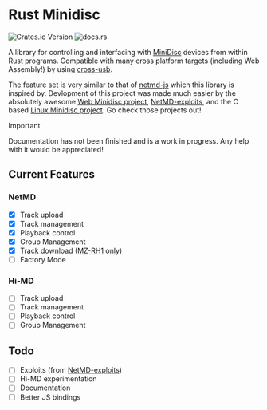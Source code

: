 # Rust Minidisc
![Crates.io Version](https://img.shields.io/crates/v/minidisc?style=for-the-badge)
![docs.rs](https://img.shields.io/docsrs/minidisc?style=for-the-badge)

A library for controlling and interfacing with [MiniDisc](https://en.wikipedia.org/wiki/MiniDisc) devices from within Rust programs. Compatible with many cross platform targets (including Web Assembly!) by using [cross-usb](https://github.com/G2-Games/cross-usb).

The feature set is very similar to that of [netmd-js](https://github.com/cybercase/netmd-js) which this library is inspired by. Devlopment of this project was made much easier by the absolutely awesome [Web Minidisc project](https://github.com/asivery/webminidisc), [NetMD-exploits](https://github.com/asivery/netmd-exploits), and the C based [Linux Minidisc project](https://github.com/linux-minidisc/linux-minidisc). Go check those projects out!

> [!IMPORTANT]
> Documentation has not been finished and is a work in progress. Any help with it would be appreciated!

## Current Features
### NetMD
- [x] Track upload
- [x] Track management
- [x] Playback control
- [x] Group Management
- [x] Track download ([MZ-RH1](https://www.minidisc.wiki/equipment/sony/portable/mz-rh1) only)
- [ ] Factory Mode

### Hi-MD
- [ ] Track upload
- [ ] Track management
- [ ] Playback control
- [ ] Group Management

## Todo
- [ ] Exploits (from [NetMD-exploits](https://github.com/asivery/netmd-exploits))
- [ ] Hi-MD experimentation
- [ ] Documentation
- [ ] Better JS bindings
